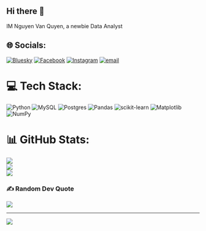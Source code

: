 ## Hi there 👋
IM Nguyen Van Quyen, a newbie Data Analyst
## 🌐 Socials:
[![Bluesky](https://img.shields.io/badge/bluesky-0285FF?style=for-the-badge&logo=bluesky&logoColor=%23FFFFFF)](https://bsky.app/profile/Wuyn) [![Facebook](https://img.shields.io/badge/Facebook-%231877F2.svg?logo=Facebook&logoColor=white)](https://facebook.com/https://www.facebook.com/ilovechelsea274?locale=vi_VN) [![Instagram](https://img.shields.io/badge/Instagram-%23E4405F.svg?logo=Instagram&logoColor=white)](https://instagram.com/https://www.instagram.com/nvq_2704/) [![email](https://img.shields.io/badge/Email-D14836?logo=gmail&logoColor=white)](mailto:minhquyenthaibao@gmail.com) 

# 💻 Tech Stack:
![Python](https://img.shields.io/badge/python-3670A0?style=for-the-badge&logo=python&logoColor=ffdd54) ![MySQL](https://img.shields.io/badge/mysql-4479A1.svg?style=for-the-badge&logo=mysql&logoColor=white) ![Postgres](https://img.shields.io/badge/postgres-%23316192.svg?style=for-the-badge&logo=postgresql&logoColor=white) ![Pandas](https://img.shields.io/badge/pandas-%23150458.svg?style=for-the-badge&logo=pandas&logoColor=white) ![scikit-learn](https://img.shields.io/badge/scikit--learn-%23F7931E.svg?style=for-the-badge&logo=scikit-learn&logoColor=white) ![Matplotlib](https://img.shields.io/badge/Matplotlib-%23ffffff.svg?style=for-the-badge&logo=Matplotlib&logoColor=black) ![NumPy](https://img.shields.io/badge/numpy-%23013243.svg?style=for-the-badge&logo=numpy&logoColor=white)
# 📊 GitHub Stats:
![](https://github-readme-stats.vercel.app/api?username=Quyen&theme=dark&hide_border=false&include_all_commits=false&count_private=false)<br/>
![](https://nirzak-streak-stats.vercel.app/?user=Quyen&theme=dark&hide_border=false)<br/>
![](https://github-readme-stats.vercel.app/api/top-langs/?username=Quyen&theme=dark&hide_border=false&include_all_commits=false&count_private=false&layout=compact)


### ✍️ Random Dev Quote
![](https://quotes-github-readme.vercel.app/api?type=horizontal&theme=radical)

---
[![](https://visitcount.itsvg.in/api?id=Quyen&icon=0&color=0)](https://visitcount.itsvg.in)

<!-- Proudly created with GPRM ( https://gprm.itsvg.in ) -->
